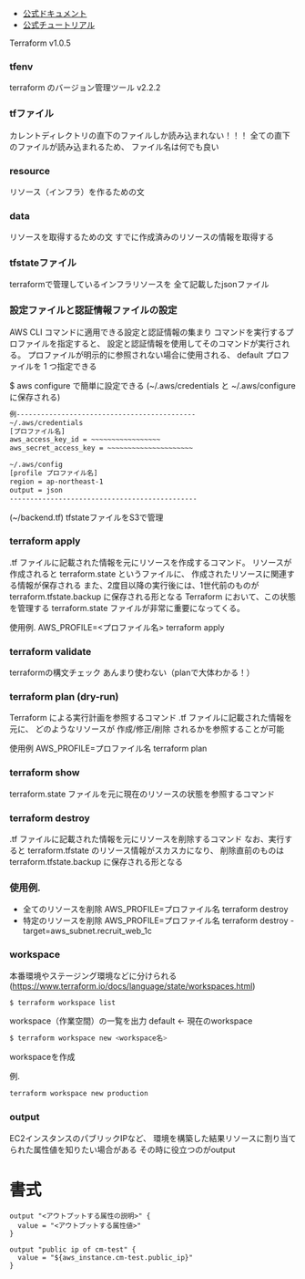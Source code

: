 - [公式ドキュメント](https://registry.terraform.io/)
- [公式チュートリアル](https://learn.hashicorp.com/)

Terraform v1.0.5

### tfenv
terraform のバージョン管理ツール
v2.2.2

### tfファイル
カレントディレクトリの直下のファイルしか読み込まれない！！！
全ての直下のファイルが読み込まれるため、
ファイル名は何でも良い

### resource
リソース（インフラ）を作るための文

### data
リソースを取得するための文
すでに作成済みのリソースの情報を取得する

### tfstateファイル
terraformで管理しているインフラリソースを
全て記載したjsonファイル

### 設定ファイルと認証情報ファイルの設定
AWS CLI コマンドに適用できる設定と認証情報の集まり
コマンドを実行するプロファイルを指定すると、
設定と認証情報を使用してそのコマンドが実行される。
プロファイルが明示的に参照されない場合に使用される、
default プロファイルを 1 つ指定できる

$ aws configure で簡単に設定できる 
(~/.aws/credentials と ~/.aws/configure に保存される)

```bash
例--------------------------------------------
~/.aws/credentials
[プロファイル名]
aws_access_key_id = ~~~~~~~~~~~~~~~~~
aws_secret_access_key = ~~~~~~~~~~~~~~~~~~~~~

~/.aws/config
[profile プロファイル名]
region = ap-northeast-1
output = json
----------------------------------------------
```

(~/backend.tf)
tfstateファイルをS3で管理

### terraform apply
.tf ファイルに記載された情報を元にリソースを作成するコマンド。
リソースが作成されると terraform.state というファイルに、
作成されたリソースに関連する情報が保存される
また、2度目以降の実行後には、1世代前のものが terraform.tfstate.backup に保存される形となる
Terraform において、この状態を管理する terraform.state ファイルが非常に重要になってくる。

使用例.
AWS_PROFILE=<プロファイル名> terraform apply


### terraform validate
terraformの構文チェック
あんまり使わない（planで大体わかる！）


### terraform plan (dry-run)
Terraform による実行計画を参照するコマンド
.tf ファイルに記載された情報を元に、
どのようなリソースが 作成/修正/削除 されるかを参照することが可能

使用例
AWS_PROFILE=プロファイル名 terraform plan


### terraform show
terraform.state ファイルを元に現在のリソースの状態を参照するコマンド


### terraform destroy
.tf ファイルに記載された情報を元にリソースを削除するコマンド
なお、実行すると terraform.tfstate のリソース情報がスカスカになり、
削除直前のものは terraform.tfstate.backup に保存される形となる

### 使用例.
- 全てのリソースを削除
AWS_PROFILE=プロファイル名 terraform destroy
- 特定のリソースを削除
AWS_PROFILE=プロファイル名 terraform destroy -target=aws_subnet.recruit_web_1c


### workspace
本番環境やステージング環境などに分けられる
(https://www.terraform.io/docs/language/state/workspaces.html)

```bash
$ terraform workspace list
```
workspace（作業空間）の一覧を出力
default <- 現在のworkspace

```bash
$ terraform workspace new <workspace名>
```
workspaceを作成

例.
```bash
terraform workspace new production
```

### output

EC2インスタンスのパブリックIPなど、
環境を構築した結果リソースに割り当てられた属性値を知りたい場合がある
その時に役立つのがoutput


# 書式
```hcl
output "<アウトプットする属性の説明>" {
  value = "<アウトプットする属性値>"
}
```

```hcl
output "public ip of cm-test" {
  value = "${aws_instance.cm-test.public_ip}"
}
```